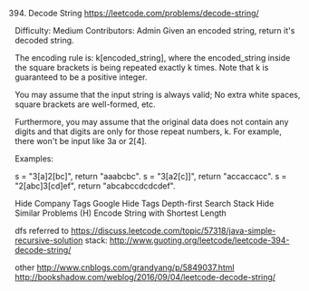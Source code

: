 
394. Decode String   https://leetcode.com/problems/decode-string/

Difficulty: Medium
Contributors: Admin
Given an encoded string, return it's decoded string.

The encoding rule is: k[encoded_string], where the encoded_string inside the square brackets is being repeated exactly k times. Note that k is guaranteed to be a positive integer.

You may assume that the input string is always valid; No extra white spaces, square brackets are well-formed, etc.

Furthermore, you may assume that the original data does not contain any digits and that digits are only for those repeat numbers, k. For example, there won't be input like 3a or 2[4].

Examples:

s = "3[a]2[bc]", return "aaabcbc".
s = "3[a2[c]]", return "accaccacc".
s = "2[abc]3[cd]ef", return "abcabccdcdcdef".

Hide Company Tags Google
Hide Tags Depth-first Search Stack
Hide Similar Problems (H) Encode String with Shortest Length

dfs referred to https://discuss.leetcode.com/topic/57318/java-simple-recursive-solution
stack: http://www.guoting.org/leetcode/leetcode-394-decode-string/

other
http://www.cnblogs.com/grandyang/p/5849037.html
http://bookshadow.com/weblog/2016/09/04/leetcode-decode-string/
